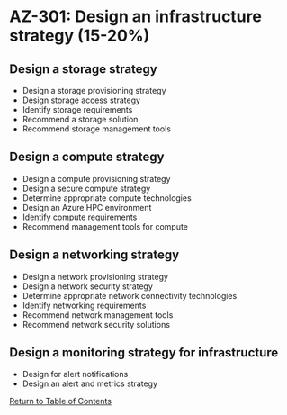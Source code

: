 # AZ-301: Design an infrastructure strategy (15-20%)
## Design a storage strategy
* Design a storage provisioning strategy
* Design storage access strategy
* Identify storage requirements
* Recommend a storage solution
* Recommend storage management tools

## Design a compute strategy
* Design a compute provisioning strategy
* Design a secure compute strategy
* Determine appropriate compute technologies
* Design an Azure HPC environment
* Identify compute requirements
* Recommend management tools for compute

## Design a networking strategy
* Design a network provisioning strategy
* Design a network security strategy
* Determine appropriate network connectivity technologies
* Identify networking requirements
* Recommend network management tools
* Recommend network security solutions

## Design a monitoring strategy for infrastructure
* Design for alert notifications
* Design an alert and metrics strategy

[Return to Table of Contents](README.md)
